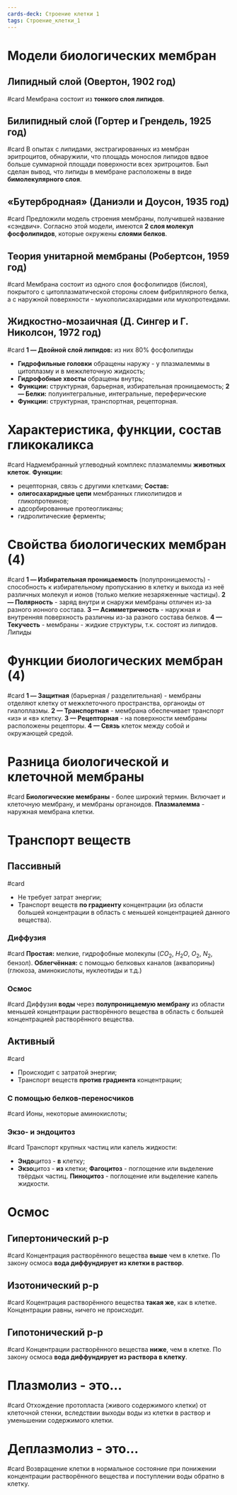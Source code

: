 ```yaml
---
cards-deck: Строение клетки 1
tags: Строение_клетки_1
---
```


# Модели биологических мембран

## Липидный слой (Овертон, 1902 год)
#card 
Мембрана состоит из **тонкого слоя липидов**.

## Билипидный слой (Гортер и Грендель, 1925 год)
#card
В опытах с липидами, экстрагированных из мембран эритроцитов, обнаружили, что площадь монослоя липидов вдвое больше суммарной площади поверхности всех эритроцитов. Был сделан вывод, что липиды в мембране расположены в виде **бимолекулярного слоя**.

## «Бутербродная» (Даниэли и Доусон, 1935 год)
#card 
Предложили модель строения мембраны, получившей название «сэндвич». Согласно этой модели, имеются **2 слоя молекул фосфолипидов**, которые окружены **слоями белков**.

## Теория унитарной мембраны (Робертсон, 1959 год)
#card 
Мембрана состоит из одного слоя фосфолипидов (бислоя), покрытого с цитоплазматической стороны слоем фибриллярного белка, а с наружной поверхности - мукополисахаридами или мукопротеидами.

## Жидкостно-мозаичная (Д. Сингер и Г. Николсон, 1972 год)
#card 
**1 — Двойной слой липидов:** из них 80% фосфолипиды
* **Гидрофильные головки** обращены наружу - у плазмалеммы в цитоплазму и в межклеточную жидкость;
* **Гидрофобные хвосты** обращены внутрь;
* **Функции:** структурная, барьерная, избирательная проницаемость;
**2 — Белки:** полуинтегральные, интегральные, переферические
* **Функции:** структурная, транспортная, рецепторная.

# Характеристика, функции, состав гликокаликса
#card 
Надмембранный углеводный комплекс плазмалеммы **животных клеток**.
**Функции:**
* рецепторная, связь с другими клетками;
**Состав:**
* **олигосахаридные цепи** мембранных гликолипидов и гликопротеинов;
* адсорбированные протеогликаны;
* гидролитические ферменты;

# Свойства биологических мембран (4)
#card 
**1 — Избирательная проницаемость** (полупроницаемость) - способность к избирательному пропусканию в клетку и выхода из неё различных молекул и ионов (только мелкие незаряженные частицы).
**2 — Полярность** - заряд внутри и снаружи мембраны отличен из-за разного ионного состава.
**3 — Асимметричность** - наружная и внутренняя поверхность различны из-за разного состава белков.
**4 — Текучесть** - мембраны - жидкие структуры, т.к. состоят из липидов. Липиды

# Функции биологических мембран (4)
#card 
**1 — Защитная** (барьерная / разделительная) - мембраны отделяют клетку от межклеточного пространства, органоиды от гиалоплазмы.
**2 — Транспортная** - мембрана обеспечивает транспорт «из» и «в» клетку.
**3 — Рецепторная** - на поверхности мембраны расположены рецепторы.
**4 — Связь** клеток между собой и окружающей средой.

# Разница биологической и клеточной мембраны
#card 
**Биологические мембраны** - более широкий термин. Включает и клеточную мембрану, и мембраны органоидов.
**Плазмалемма** - наружная мембрана клетки.

# Транспорт веществ

## Пассивный
#card 
* Не требует затрат энергии;
* Транспорт веществ **по градиенту** концентрации (из области большей концентрации в область с меньшей концентрацией данного вещества).

### Диффузия
#card 
**Простая:** мелкие, гидрофобные молекулы ($CO_2$, $H_2O$, $O_2$, $N_2$, бензол).
**Облегчённая:** с помощью белковых каналов (аквапорины) (глюкоза, аминокислоты, нуклеотиды и т.д.)

### Осмос
#card 
Диффузия **воды** через **полупроницаемую мембрану** из области меньшей концентрации растворённого вещества в область с большей концентрацией растворённого вещества.

## Активный
#card
* Происходит с затратой энергии;
* Транспорт веществ **против градиента** концентрации;

### С помощью белков-переносчиков
#card 
Ионы, некоторые аминокислоты;

### Экзо- и эндоцитоз
#card
Транспорт крупных частиц или капель жидкости:
* **Эндо**цитоз - **в** клетку;
* **Экзо**цитоз - **из** клетки;
**Фагоцитоз** - поглощение или выделение твёрдых частиц.
**Пиноцитоз** - поглощение или выделение капель жидкости.

# Осмос

## Гипертонический р-р
#card
Концентрация растворённого вещества **выше** чем в клетке.
По закону осмоса **вода диффундирует из клетки в раствор**.

## Изотонический р-р
#card
Коцентрация растворённого вещества **такая же**, как в клетке.
Концентрации равны, ничего не происходит.

## Гипотонический р-р
#card 
Концентрации растворённого вещества **ниже**, чем в клетке.
По закону осмоса **вода диффундирует из раствора в клетку**.

# Плазмолиз - это…
#card
Отхождение протопласта (живого содержимого клетки) от клеточной стенки, вследствии выходы воды из клетки в раствор и уменьшении содержимого клетки.

# Деплазмолиз - это…
#card 
Возвращение клетки в нормальное состояние при понижении концентрации растворённого вещества и поступлении воды обратно в клетку.

